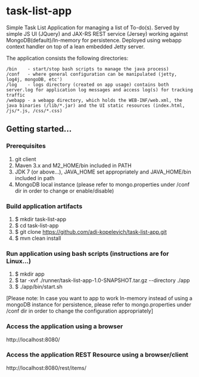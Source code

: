 task-list-app
=======================
Simple Task List Application for managing a list of To-do(s).
Served by simple JS UI (JQuery) and JAX-RS REST service (Jersey) working against MongoDB(default)/In-memory for persistence.
Deployed using webapp context handler on top of a lean embedded Jetty server.

The application consists the following directories:

    /bin    - start/stop bash scripts to manage the java process)
    /conf   - where general configuration can be manipulated (jetty, log4j, mongoDB, etc')
    /log    - logs directory (created on app usage) contains both server.log for application log messages and access log(s) for tracking traffic
    /webapp - a webapp directory, which holds the WEB-INF/web.xml, the java binaries (/lib/*.jar) and the UI static resources (index.html, /js/*.js, /css/*.css)

Getting started...
-----------------------

### Prerequisites

1. git client 
2. Maven 3.x and M2_HOME/bin included in PATH
3. JDK 7 (or above...), JAVA_HOME set appropriately and JAVA_HOME/bin included in path  
4. MongoDB local instance (please refer to mongo.properties under /conf dir in order to change or enable/disable)

### Build application artifacts 

1. $ mkdir task-list-app 
2. $ cd task-list-app 
3. $ git clone https://github.com/adi-kopelevich/task-list-app.git
4. $ mvn clean install

### Run application using bash scripts (instructions are for Linux...) 

1. $ mkdir app
2. $ tar -xvf ./runner/task-list-app-1.0-SNAPSHOT.tar.gz --directory ./app
3. $ ./app/bin/start.sh 

[Please note: In case you want to app to work In-memory instead of using a mongoDB instance for persistence, please refer to mongo.properties under /conf dir in order to change the configuration appropriately] 

### Access the application using a browser 
http://localhost:8080/

### Access the application REST Resource using a browser/client
http://localhost:8080/rest/items/



 



